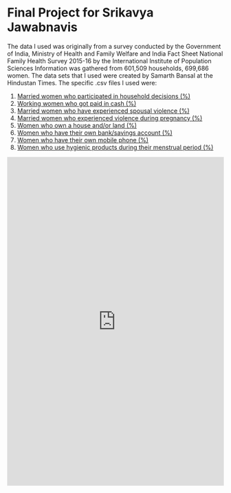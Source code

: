 # Final Project for Srikavya Jawabnavis 

The data I used was originally from a survey conducted by the Government of India, Ministry of Health and Family Welfare and India Fact Sheet National Family Health Survey 2015-16 by the International Institute of Population Sciences Information was gathered from 601,509 households, 699,686 women. The data sets that I used were created by Samarth Bansal at the Hindustan Times. The specific .csv files I used were: 
1. [Married women who participated in household decisions (%)](https://github.com/HindustanTimesLabs/women-empowerment-index/blob/master/data/101.csv)
2. [Working women who got paid in cash (%)](https://github.com/HindustanTimesLabs/women-empowerment-index/blob/master/data/102.csv)
3. [Married women who have experienced spousal violence (%)](github.com/HindustanTimesLabs/women-empowerment-index/blob/master/data/103.csv) 
4. [Married women who experienced violence during pregnancy (%)](https://github.com/HindustanTimesLabs/women-empowerment-index/blob/master/data/104.csv)
5. [Women who own a house and/or land (%)](https://github.com/HindustanTimesLabs/women-empowerment-index/blob/master/data/105.csv)
6. [Women who have their own bank/savings account (%)](https://github.com/HindustanTimesLabs/women-empowerment-index/blob/master/data/106.csv) 
7. [Women who have their own mobile phone (%)](https://github.com/HindustanTimesLabs/women-empowerment-index/blob/master/data/107.csv) 
8. [Women who use hygienic products during their menstrual period (%)](https://github.com/HindustanTimesLabs/women-empowerment-index/blob/master/data/108.csv)

<iframe title="Married women who participated in household decisions (%)" aria-label="map" id="datawrapper-chart-4roWv" src="https://datawrapper.dwcdn.net/4roWv/1/" scrolling="no" frameborder="0" style="width: 0; min-width: 100% !important; border: none;" height="765"></iframe><script type="text/javascript">!function(){"use strict";window.addEventListener("message",(function(a){if(void 0!==a.data["datawrapper-height"])for(var e in a.data["datawrapper-height"]){var t=document.getElementById("datawrapper-chart-"+e)||document.querySelector("iframe[src*='"+e+"']");t&&(t.style.height=a.data["datawrapper-height"][e]+"px")}}))}();
</script>
